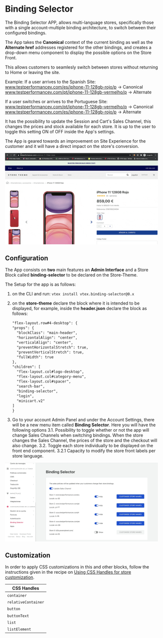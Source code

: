 # Binding Selector 

The Binding Selector APP, allows multi-language stores, specifically those with a single account-multiple binding architecture, to switch between their configured bindings.

The App takes the **Canonical** context of the current binding as well as the **Alternate href**  addresses registered for the other bindings, and creates a drop-down menu component to display the possible options on the Store Front.

This allows customers to seamlesly switch between stores without returning to Home or leaving the site. 

Example:
If a user arrives to the Spanish Site:
    www.testperformancev.com/es/iphone-11-128gb-rojo/p -> Canonical
    www.testperformancev.com/pt/iphone-11-128gb-vermelho/p -> Alternate

If a user switches or arrives to the Portuguese Site:
    www.testperformancev.com/pt/iphone-11-128gb-vermelho/p -> Canonical
    www.testperformancev.com/es/iphone-11-128gb-rojo/p -> Alternate

It has the possibility to update the Session and Cart's Sales Channel, this changes the prices and stock available for each store. It is up to the user to toggle this setting ON of OFF inside the App's settings. 

The App is geared towards an improvement on Site Experience for the customer and it will have a direct impact on the store's conversion.  

![bindingfunctionality](/docs/bindingfunctionality.gif)


## Configuration

The App consists on **two** main features an **Admin Interface** and a Store Block called **binding-selector** to be declared on the Store-Theme. 

The Setup for the app is as follows:
1. on the CLI and run: ```vtex install vtex.binding-selector@0.x```
2. on the **store-theme** declare the block where it is intended to be displayed, for example, inside the **header.json** declare the block as follows:

    ```
    "flex-layout.row#4-desktop": {
    "props": {
      "blockClass": "main-header",
      "horizontalAlign": "center",
      "verticalAlign": "center",
      "preventHorizontalStretch": true,
      "preventVerticalStretch": true,
      "fullWidth": true
    },
    "children": [
      "flex-layout.col#logo-desktop",
      "flex-layout.col#category-menu",
      "flex-layout.col#spacer",
      "search-bar",
      "binding-selector",
      "login",
      "minicart.v2"
    ]
    }

3. Go to your account Admin Panel and under the Account Settings, there will be a new menu item called **Binding Selector**. Here you will have the following options
 3.1. Possibility to toggle whether or not the app will change Sales Channels when switching bindings. When the store changes the Sales Channel, the prices of the store and the checkout will also change.
 3.2. Toggle each store individually to be displayed on the front end component.
 3.2.1 Capacity to modify the store front labels per store language.

 ![adminfunctionality](/docs/admininterface.gif)


## Customization

In order to apply CSS customizations in this and other blocks, follow the instructions given in the recipe on [Using CSS Handles for store customization](https://vtex.io/docs/recipes/style/using-css-handles-for-store-customization).

| CSS Handles |
| --------------------- |
| `container` |
| `relativeContainer` |
| `button` |
| `buttonText` |
| `list` |
| `listElement` |

